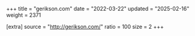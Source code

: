 +++
title = "gerikson.com"
date = "2022-03-22"
updated = "2025-02-16"
weight = 2371

[extra]
source = "http://gerikson.com/"
ratio = 100
size = 2
+++
